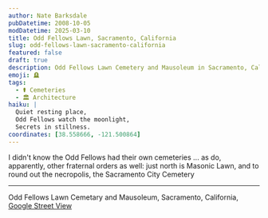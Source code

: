 ```yaml
---
author: Nate Barksdale
pubDatetime: 2008-10-05
modDatetime: 2025-03-10
title: Odd Fellows Lawn, Sacramento, California
slug: odd-fellows-lawn-sacramento-california
featured: false
draft: true
description: Odd Fellows Lawn Cemetery and Mausoleum in Sacramento, California, has a unique history connected to fraternal orders. "Odd Fellows Lawn Cemetery and Mausoleum, Sacramento, California."
emoji: 🪦
tags:
  - ⚰️ Cemeteries
  - 🏛️ Architecture
haiku: |
  Quiet resting place,  
  Odd Fellows watch the moonlight,  
  Secrets in stillness.
coordinates: [38.558666, -121.500864]
---
```


I didn't know the Odd Fellows had their own cemeteries ... as do, apparently, other fraternal orders as well: just north is Masonic Lawn, and to round out the necropolis, the Sacramento City Cemetery

---

Odd Fellows Lawn Cemetary and Mausoleum, Sacramento, California, [Google Street View](http://maps.google.com/?ie=UTF8&ll=38.583667,-121.49703&spn=0.049918,0.122566&z=14&layer=c&cbll=38.558666,-121.500864&panoid=RrO17uG23K1_gQknBYaRsg&cbp=2,262.43000000000023,,0,5)

